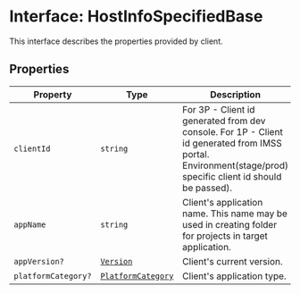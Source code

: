 # Interface: HostInfoSpecifiedBase

This interface describes the properties provided by client.

## Properties

| Property | Type | Description |
| ------ | ------ | ------ |
| `clientId` | `string` | For 3P - Client id generated from dev console. For 1P - Client id generated from IMSS portal. Environment(stage/prod) specific client id should be passed). |
| `appName` | `string` | Client's application name. This name may be used in creating folder for projects in target application. |
| `appVersion?` | [`Version`](../../version-types/interfaces/version.md) | Client's current version. |
| `platformCategory?` | [`PlatformCategory`](../../host-info-types/enumerations/platform-category.md) | Client's application type. |
